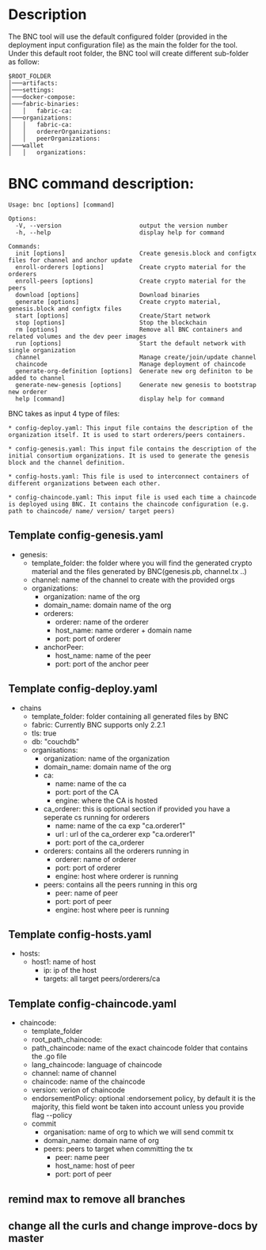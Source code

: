 
# Description

The BNC tool will use the default configured folder (provided in the deployment input configuration file) as the main the folder for the tool.
Under this default root folder, the BNC tool will create different sub-folder as follow:

```
$ROOT_FOLDER
│───artifacts:
│───settings:
│───docker-compose: 
│───fabric-binaries:
│   │   fabric-ca:
│───organizations:
│   │   fabric-ca:
│   │   ordererOrganizations:
│   │   peerOrganizations:
│───wallet
│   │   organizations: 
```

# BNC command description:

```
Usage: bnc [options] [command]

Options:
  -V, --version                      output the version number
  -h, --help                         display help for command

Commands:
  init [options]                     Create genesis.block and configtx files for channel and anchor update
  enroll-orderers [options]          Create crypto material for the orderers
  enroll-peers [options]             Create crypto material for the peers
  download [options]                 Download binaries
  generate [options]                 Create crypto material, genesis.block and configtx files
  start [options]                    Create/Start network
  stop [options]                     Stop the blockchain
  rm [options]                       Remove all BNC containers and related volumes and the dev peer images
  run [options]                      Start the default network with single organization
  channel                            Manage create/join/update channel
  chaincode                          Manage deployment of chaincode
  generate-org-definition [options]  Generate new org definiton to be added to channel
  generate-new-genesis [options]     Generate new genesis to bootstrap new orderer
  help [command]                     display help for command

```


BNC takes as input 4 type of files:

    * config-deploy.yaml: This input file contains the description of the organization itself. It is used to start orderers/peers containers.
    
    * config-genesis.yaml: This input file contains the description of the initial consortium organizations. It is used to generate the genesis block and the channel definition.
    
    * config-hosts.yaml: This file is used to interconnect containers of different organizations between each other.
    
    * config-chaincode.yaml: This input file is used each time a chaincode is deployed using BNC. It contains the chaincode configuration (e.g. path to chaincode/ name/ version/ target peers)


## Template config-genesis.yaml

* genesis:
    * template_folder: the folder where you will find the generated crypto material and the files generated by BNC(genesis.pb, channel.tx ..)
    * channel: name of the channel to create with the provided orgs
    * organizations: 
        * organization: name of the org
        * domain_name:  domain name of the org
        * orderers:
            * orderer: name of the orderer
            * host_name: name orderer + domain name
            * port: port of orderer
        * anchorPeer:
            * host_name: name of the peer
            * port: port of the anchor peer
            
## Template config-deploy.yaml
            
* chains
    * template_folder: folder containing all generated files by BNC
    * fabric: Currently BNC supports only 2.2.1
    * tls: true
    * db: "couchdb"
    * organisations:
        * organization: name of the  organization
        * domain_name: domain name of the org
        * ca: 
            * name: name of the ca
            * port: port of the CA
            * engine: where the CA is hosted
        * ca_orderer: this is optional section if provided you have a seperate cs running for orderers
            * name: name of the ca exp "ca.orderer1"
            * url : url  of the ca_orderer exp "ca.orderer1"
            * port: port of the ca_orderer
        * orderers: contains all the orderers running in
            * orderer: name of orderer
            * port: port of orderer
            * engine: host where orderer is running
        * peers: contains all the peers running in this org
            * peer: name of peer
            * port: port of peer
            * engine: host where peer is running

## Template config-hosts.yaml

* hosts:
    * host1: name of host
        * ip: ip of the host
        * targets: all target peers/orderers/ca
    
## Template config-chaincode.yaml
    
* chaincode:
     * template_folder
     * root_path_chaincode: 
     * path_chaincode: name of the exact chaincode folder that contains the .go file
     * lang_chaincode: language of chaincode
     * channel: name of channel
     * chaincode: name of the chaincode
     * version: verion of chaincode
     * endorsementPolicy: optional :endorsement policy, by default it is the majority, this field wont be taken into account unless you provide flag --policy
     * commit
        * organisation: name of org to which we will send commit tx
        * domain_name: domain name of org
        * peers: peers to target when committing the tx
            * peer: name peer
            * host_name: host of peer
            * port: port of peer

## remind max to remove all  branches

## change all the curls and change improve-docs by master
